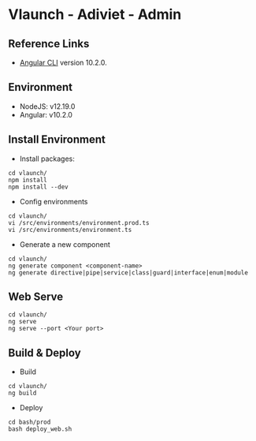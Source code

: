# Vlaunch - Adiviet - Admin
## Reference Links
* [Angular CLI](https://github.com/angular/angular-cli) version 10.2.0.

## Environment
* NodeJS: v12.19.0
* Angular: v10.2.0

## Install Environment
* Install packages:
```
cd vlaunch/
npm install
npm install --dev
```

* Config environments
```
cd vlaunch/
vi /src/environments/environment.prod.ts
vi /src/environments/environment.ts
```

* Generate a new component
```
cd vlaunch/
ng generate component <component-name>
ng generate directive|pipe|service|class|guard|interface|enum|module
```

## Web Serve
```
cd vlaunch/
ng serve
ng serve --port <Your port>
```

## Build & Deploy
* Build
```
cd vlaunch/
ng build
```

* Deploy
```
cd bash/prod
bash deploy_web.sh
```
